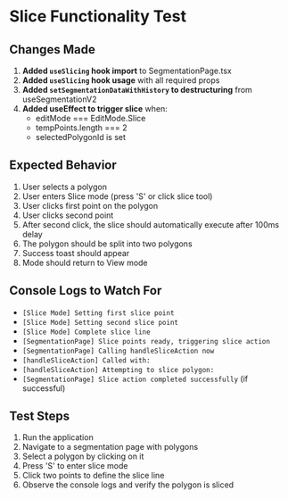 # Slice Functionality Test

## Changes Made

1. **Added `useSlicing` hook import** to SegmentationPage.tsx
2. **Added `useSlicing` hook usage** with all required props
3. **Added `setSegmentationDataWithHistory` to destructuring** from useSegmentationV2
4. **Added useEffect to trigger slice** when:
   - editMode === EditMode.Slice
   - tempPoints.length === 2
   - selectedPolygonId is set

## Expected Behavior

1. User selects a polygon
2. User enters Slice mode (press 'S' or click slice tool)
3. User clicks first point on the polygon
4. User clicks second point
5. After second click, the slice should automatically execute after 100ms delay
6. The polygon should be split into two polygons
7. Success toast should appear
8. Mode should return to View mode

## Console Logs to Watch For

- `[Slice Mode] Setting first slice point`
- `[Slice Mode] Setting second slice point`
- `[Slice Mode] Complete slice line`
- `[SegmentationPage] Slice points ready, triggering slice action`
- `[SegmentationPage] Calling handleSliceAction now`
- `[handleSliceAction] Called with:`
- `[handleSliceAction] Attempting to slice polygon:`
- `[SegmentationPage] Slice action completed successfully` (if successful)

## Test Steps

1. Run the application
2. Navigate to a segmentation page with polygons
3. Select a polygon by clicking on it
4. Press 'S' to enter slice mode
5. Click two points to define the slice line
6. Observe the console logs and verify the polygon is sliced